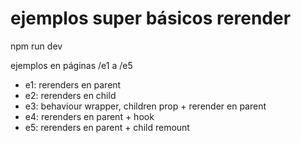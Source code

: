 # ejemplos super básicos rerender

npm run dev

ejemplos en páginas /e1 a /e5

- e1: rerenders en parent
- e2: rerenders en child
- e3: behaviour wrapper, children prop + rerender en parent
- e4: rerenders en parent + hook
- e5: rerenders en parent + child remount
